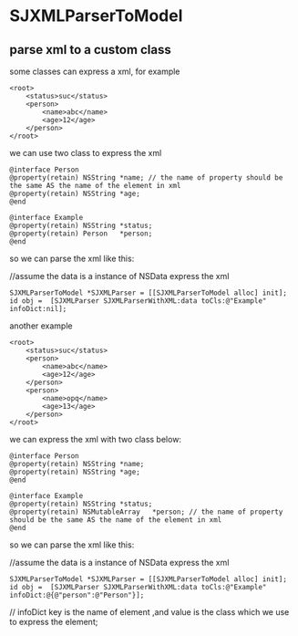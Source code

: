 SJXMLParserToModel
====
parse xml to a custom class
-----

some classes can express a xml, for example

    <root>
        <status>suc</status>
        <person>
            <name>abc</name>
            <age>12</age>
        </person>
    </root>

we can use two class to express the xml 

    @interface Person
    @property(retain) NSString *name; // the name of property should be the same AS the name of the element in xml
    @property(retain) NSString *age;
    @end
     
    @interface Example
    @property(retain) NSString *status;
    @property(retain) Person   *person;
    @end


so we can parse the xml like this:
  
//assume the data is a instance of NSData express the xml

    SJXMLParserToModel *SJXMLParser = [[SJXMLParserToModel alloc] init];
    id obj =  [SJXMLParser SJXMLParserWithXML:data toCls:@"Example" infoDict:nil];
    
    
another example

    <root>
        <status>suc</status>
        <person>
            <name>abc</name>
            <age>12</age>
        </person>
        <person>
            <name>opq</name>
            <age>13</age>
        </person>
    </root>

we can  express the xml with two class below:

    @interface Person
    @property(retain) NSString *name; 
    @property(retain) NSString *age;
    @end
     
    @interface Example
    @property(retain) NSString *status;
    @property(retain) NSMutableArray   *person; // the name of property should be the same AS the name of the element in xml
    @end
    
so we can parse the xml like this:
  
//assume the data is a instance of NSData express the xml

    SJXMLParserToModel *SJXMLParser = [[SJXMLParserToModel alloc] init];
    id obj =  [SJXMLParser SJXMLParserWithXML:data toCls:@"Example" infoDict:@{@"person":@"Person"}];
// infoDict key is the name of element ,and value is the class which we use to express the element;
